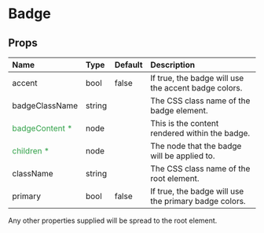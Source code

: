 Badge
======



Props
-----

| Name | Type | Default | Description |
|:-----|:-----|:--------|:------------|
| accent | bool | false | If true, the badge will use the accent badge colors. |
| badgeClassName | string |  | The CSS class name of the badge element. |
| <span style="color: #31a148">badgeContent *</span> | node |  | This is the content rendered within the badge. |
| <span style="color: #31a148">children *</span> | node |  | The node that the badge will be applied to. |
| className | string |  | The CSS class name of the root element. |
| primary | bool | false | If true, the badge will use the primary badge colors. |

Any other properties supplied will be spread to the root element.
